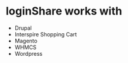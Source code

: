 # loginShare works with #

  * Drupal
  * Interspire Shopping Cart
  * Magento
  * WHMCS
  * Wordpress